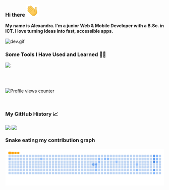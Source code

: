 <!-- [![MasterHead]()](https://sashawouse.io) -->
### Hi there <img alt="hello" width="40" src="https://raw.githubusercontent.com/hussainsam/hussainsam/main/images/Hi.gif"/>

 <p align="left" > <b> My name is Alexandra. I'm a junior Web & Mobile Developer with a B.Sc. in ICT. I love turning ideas into fast, accessible apps. <br clear="left"/> </b> </p>
 <img alt="dev.gif" width="460" align="center" src="https://user-images.githubusercontent.com/43030856/202234618-e47d4d28-39de-41bb-8bef-f22b5e8e3446.gif" />

<!--  <p align="left"> <b> My name is Alexandra. I'm a junior Software Developer. <br/> I'm currently studying Information and Communication Technology at Metropolia University of Applied Sciences.</b> </p> -->
<!-- ![DeveloperGif](https://user-images.githubusercontent.com/43030856/202234618-e47d4d28-39de-41bb-8bef-f22b5e8e3446.gif) -->

<h3 align="left"> Some Tools I Have Used and Learned 🧑‍💻 </h3>
<div align="left">
    <img src="https://skillicons.dev/icons?i=javascript,typescript,flutter,java,kotlin,androidstudio,swift,python,flask,cs,firebase,gcp,mysql,nodejs,postman,html,css,react,pug,bootstrap,tailwind,vscode,wordpress,github,git,photoshop,illustrator,xd,figma,blender,unity,linux" />
</div>

<!-- [![My Skills](https://skills.thijs.gg/icons?i=html,css,js,kotlin,swift,flutter,androidstudio,react,nodejs,pug,cs,github,gitlab,git,linux,mysql,sqlite,unity,wordpress,ai,ps,xd,ae,blender,figma&theme=light)](https://skills.thijs.gg) -->

<br/> <br/>

![Profile views counter](https://komarev.com/ghpvc/?username=SashaWouse&&label=My+profile+views&&style=flat&color=brightgreen)

<br/>

 ### My GitHub History 📈
<a href="https://github.com/anuraghazra/github-readme-stats">
  <img align="center" height="160" src="https://github-readme-stats.vercel.app/api?username=SashaWouse&count_private=true&show_icons=true&theme=vue" />
</a>
<a href="https://github.com/anuraghazra/convoychat">
  <img align="center" height="160" src="https://github-readme-stats.vercel.app/api/top-langs/?username=SashaWouse&layout=compact&theme=vue" />
</a> 

<!-- ### Get in touch with me at!
<a href="mailto:snowpill@hotmail.fi">
   <img src="" />
</a>
<a href="https://www.linkedin.com/in/alexadedikova">
  <img src="" />
</a>
<a href="https://salesp07.github.io" target="_blank">
  <img src="https://wousedesign.com" target="_blank" />
</a> -->

### Snake eating my contribution graph
![snake gif](https://github.com/SashaWouse/SashaWouse/blob/output/github-contribution-grid-snake.gif)

<!--
**SashaWouse/SashaWouse** is a ✨ _special_ ✨ repository because its `README.md` (this file) appears on your GitHub profile.

Here are some ideas to get you started:

- 🔭 I’m currently working on ...
- 🌱 I’m currently learning ...
- 👯 I’m looking to collaborate on ...
- 🤔 I’m looking for help with ...
- 💬 Ask me about ...
- 📫 How to reach me: ...
- 😄 Pronouns: ...
- ⚡ Fun fact: ...
-->
